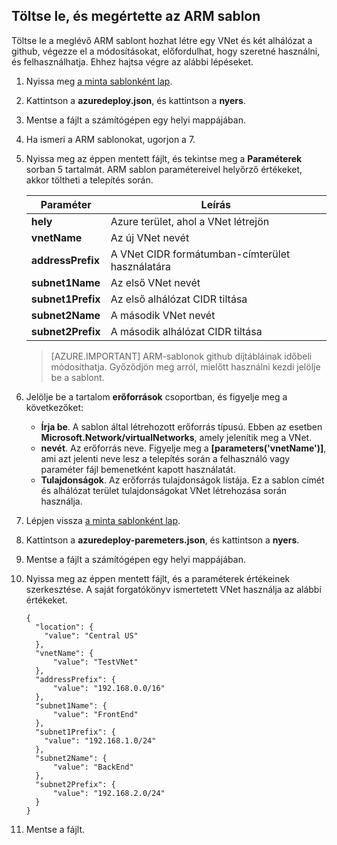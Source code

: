 ## <a name="download-and-understand-the-arm-template"></a>Töltse le, és megértette az ARM sablon

Töltse le a meglévő ARM sablont hozhat létre egy VNet és két alhálózat a github, végezze el a módosításokat, előfordulhat, hogy szeretné használni, és felhasználhatja. Ehhez hajtsa végre az alábbi lépéseket.

1. Nyissa meg [a minta sablonként lap](https://github.com/Azure/azure-quickstart-templates/tree/master/101-vnet-two-subnets).
2. Kattintson a **azuredeploy.json**, és kattintson a **nyers**.
3. Mentse a fájlt a számítógépen egy helyi mappájában.
4. Ha ismeri a ARM sablonokat, ugorjon a 7.
5. Nyissa meg az éppen mentett fájlt, és tekintse meg a **Paraméterek** sorban 5 tartalmát. ARM sablon paramétereivel helyőrző értékeket, akkor töltheti a telepítés során.

    | Paraméter | Leírás |
    |---|---|
    | **hely** | Azure terület, ahol a VNet létrejön |
    | **vnetName** | Az új VNet nevét |
    | **addressPrefix** | A VNet CIDR formátumban-címterület használatára |
    | **subnet1Name** | Az első VNet nevét |
    | **subnet1Prefix** | Az első alhálózat CIDR tiltása |
    | **subnet2Name** | A második VNet nevét |
    | **subnet2Prefix** | A második alhálózat CIDR tiltása |

    >[AZURE.IMPORTANT] ARM-sablonok github díjtábláinak időbeli módosíthatja. Győződjön meg arról, mielőtt használni kezdi jelölje be a sablont.
    
6. Jelölje be a tartalom **erőforrások** csoportban, és figyelje meg a következőket:

    - **Írja be**. A sablon által létrehozott erőforrás típusú. Ebben az esetben **Microsoft.Network/virtualNetworks**, amely jelenítik meg a VNet.
    - **nevét**. Az erőforrás neve. Figyelje meg a **[parameters('vnetName')]**, ami azt jelenti neve lesz a telepítés során a felhasználó vagy paraméter fájl bemenetként kapott használatát.
    - **Tulajdonságok**. Az erőforrás tulajdonságok listája. Ez a sablon címét és alhálózat terület tulajdonságokat VNet létrehozása során használja.

7. Lépjen vissza [a minta sablonként lap](https://github.com/Azure/azure-quickstart-templates/tree/master/101-vnet-two-subnets).
8. Kattintson a **azuredeploy-paremeters.json**, és kattintson a **nyers**.
9. Mentse a fájlt a számítógépen egy helyi mappájában.
10. Nyissa meg az éppen mentett fájlt, és a paraméterek értékeinek szerkesztése. A saját forgatókönyv ismertetett VNet használja az alábbi értékeket.

        {
          "location": {
            "value": "Central US"
          },
          "vnetName": {
              "value": "TestVNet"
          },
          "addressPrefix": {
              "value": "192.168.0.0/16"
          },
          "subnet1Name": {
              "value": "FrontEnd"
          },
          "subnet1Prefix": {
            "value": "192.168.1.0/24"
          },
          "subnet2Name": {
              "value": "BackEnd"
          },
          "subnet2Prefix": {
              "value": "192.168.2.0/24"
          }
        }

11. Mentse a fájlt.
  